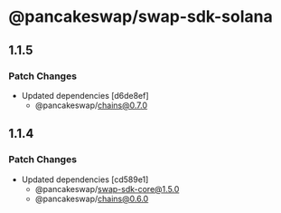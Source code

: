 # @pancakeswap/swap-sdk-solana

## 1.1.5

### Patch Changes

- Updated dependencies [d6de8ef]
  - @pancakeswap/chains@0.7.0

## 1.1.4

### Patch Changes

- Updated dependencies [cd589e1]
  - @pancakeswap/swap-sdk-core@1.5.0
  - @pancakeswap/chains@0.6.0
